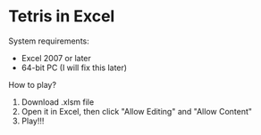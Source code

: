 # Tetris in Excel

System requirements:
* Excel 2007 or later
* 64-bit PC (I will fix this later)

How to play?
1. Download .xlsm file
2. Open it in Excel, then click "Allow Editing" and "Allow Content"
3. Play!!!
